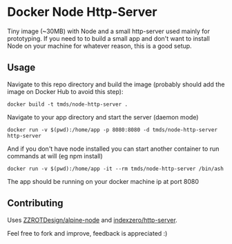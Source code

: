 # Docker Node Http-Server

Tiny image (~30MB) with Node and a small http-server used mainly for prototyping.
If you need to to build a small app and don't want to install Node on your machine for whatever reason, this is a good setup.

## Usage

Navigate to this repo directory and build the image (probably should add the image on Docker Hub to avoid this step):
  ```
  docker build -t tmds/node-http-server .
  ```

Navigate to your app directory and start the server (daemon mode)
  ```
  docker run -v $(pwd):/home/app -p 8080:8080 -d tmds/node-http-server http-server
  ```

And if you don't have node installed you can start another container to run commands at will (eg npm install)
  ```
  docker run -v $(pwd):/home/app -it --rm tmds/node-http-server /bin/ash
  ```

The app should be running on your docker machine ip at port 8080

## Contributing

Uses [ZZROTDesign/alpine-node](https://github.com/ZZROTDesign/alpine-node) and [indexzero/http-server](https://github.com/indexzero/http-server).

Feel free to fork and improve, feedback is appreciated :)
